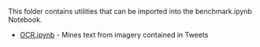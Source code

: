 This folder contains utilities that can be imported into the benchmark.ipynb Notebook.

* [OCR.ipynb](OCR.ipynb) - Mines text from imagery contained in Tweets
